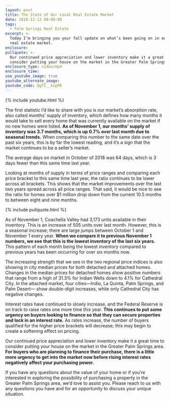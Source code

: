 ```yaml
---
layout: post
title: The State of Our Local Real Estate Market
date: 2018-11-12 00:00:00
tags:
  - Palm Springs Real Estate
excerpt: >-
  Today I’m bringing you your fall update on what’s been going on in our local
  real estate market.
enclosure:
pullquote: >-
  Our continued price appreciation and lower inventory make it a great time to
  consider putting your house on the market in the Greater Palm Springs area.
enclosure_type: video/mp4
enclosure_time:
use_youtube_image: true
youtube_alternate_image:
youtube_code: QgTI__kzpP0
---
```


{% include youtube.html %}

The first statistic I’d like to share with you is our market’s absorption rate, also called months’ supply of inventory, which defines how many months it would take to sell every home that was currently available on the market if no new homes were listed. **As of November 1, our months’ supply of inventory was 3.7 months, which is up 0.7% over last month due to seasonal trends.** When comparing this number to the same date over the past six years, this is by far the lowest reading, and it’s a sign that the market continues to be a seller’s market.

The average days on market in October of 2018 was 64 days, which is 3 days fewer than this same time last year.

Looking at months of supply in terms of price ranges and comparing each price bracket to this same time last year, the ratio continues to be lower across all brackets. This shows that the market improvements over the last two years spread across all price ranges. That said, it would be nice to see the ratio for homes over $1 million drop down from the current 10.5 months to between eight and nine months.

{% include pullquote.html %}

As of November 1, Coachella Valley had 3,173 units available in their inventory. This is an increase of 505 units over last month. However, this is a seasonal increase; there are large jumps between October 1 and November 1 every year. **When we compare it to previous November 1 numbers, we see that this is the lowest inventory of the last six years.** This pattern of each month being the lowest inventory compared to previous years has been occurring for over six months now.

The increasing strength that we see in the two regional price indices is also showing in city median prices for both detached and attached homes. Changes in the median prices for detached homes show positive numbers that range from a high of 31.3% for Indian Wells down to 4.1% for Cathedral City. In the attached market, four cities—Indio, La Quinta, Palm Springs, and Palm Desert— show double-digit increases, while only Cathedral City has negative changes.

Interest rates have continued to slowly increase, and the Federal Reserve is on track to raise rates one more time this year. **This continues to put some urgency on buyers looking to finance so that they can secure properties and lock in an interest rate.** As rates increase, the number of buyers qualified for the higher price brackets will decrease; this may begin to create a softening effect on pricing.

Our continued price appreciation and lower inventory make it a great time to consider putting your house on the market in the Greater Palm Springs area. **For buyers who are planning to finance their purchase, there is a little more urgency to get into the market now before rising interest rates negatively affect your purchasing power.**

If you have any questions about the value of your home or if you’re interested in exploring the possibility of purchasing a property in the Greater Palm Springs area, we’d love to assist you. Please reach to us with any questions you have and for an opportunity to discuss your unique situation.